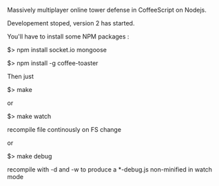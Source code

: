 Massively multiplayer online tower defense in CoffeeScript on Nodejs.

Developement stoped, version 2 has started.

You'll have to install some NPM packages :

$> npm install socket.io mongoose

$> npm install -g coffee-toaster

Then just 

$> make

or 

$> make watch

recompile file continously on FS change

or

$> make debug

recompile with -d and -w to produce a *-debug.js non-minified in watch mode
